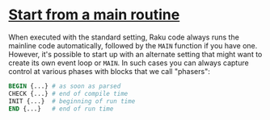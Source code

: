 [1]: https://rosettacode.org/wiki/Start_from_a_main_routine

# [Start from a main routine][1]


When executed with the standard setting, Raku code always runs the mainline code automatically, followed by the `MAIN` function if you have one.  However, it's possible to start up with an alternate setting that might want to create its own event loop or `MAIN`.  In such cases you can
always capture control at various phases with blocks that we call "phasers":

```perl
BEGIN {...} # as soon as parsed
CHECK {...} # end of compile time
INIT {...}  # beginning of run time
END {...}   # end of run time
```
